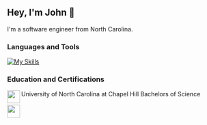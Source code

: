 ## Hey, I'm John 👋
I'm a software engineer from North Carolina. 

### Languages and Tools
[![My Skills](https://skills.thijs.gg/icons?i=py,js,ts,html,css,angular,java,r,nodejs,mongodb,git)](https://skills.thijs.gg)

### Education and Certifications
<img align="left" src="https://user-images.githubusercontent.com/115199074/230659259-2ad9a63c-0baf-47cf-814d-dbbde4cc9a23.png" width=30px>
University of North Carolina at Chapel Hill Bachelors of Science 
<br>
<br>
<img src="https://user-images.githubusercontent.com/115199074/230660112-8259f3f3-06ce-46f3-ba87-4fa449c35728.png" width=30px>
